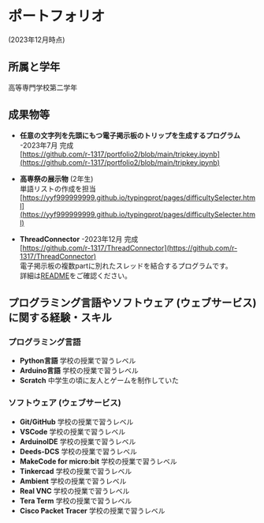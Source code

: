 # ポートフォリオ
(2023年12月時点)

## 所属と学年

高等専門学校第二学年
## 成果物等

-   **任意の文字列を先頭にもつ電子掲示板のトリップを生成するプログラム** -2023年7月 完成<br>  [https://github.com/r-1317/portfolio2/blob/main/tripkey.ipynb](https://github.com/r-1317/portfolio2/blob/main/tripkey.ipynb)

-   **高専祭の展示物** (2年生)<br>単語リストの作成を担当<br> [https://yyf999999999.github.io/typingprot/pages/difficultySelecter.html](https://yyf999999999.github.io/typingprot/pages/difficultySelecter.html)
 
-  **ThreadConnector** -2023年12月 完成<br> [https://github.com/r-1317/ThreadConnector](https://github.com/r-1317/ThreadConnector)<br>電子掲示板の複数partに別れたスレッドを結合するプログラムです。<br>詳細は[README](https://github.com/r-1317/ThreadConnector/?tab=readme-ov-file#readme)をご確認ください。

## プログラミング言語やソフトウェア (ウェブサービス) に関する経験・スキル

### プログラミング言語

 - **Python言語**
 学校の授業で習うレベル
 - **Arduino言語**
 学校の授業で習うレベル
 - **Scratch**
 中学生の頃に友人とゲームを制作していた
### ソフトウェア (ウェブサービス)
 - **Git/GitHub**
学校の授業で習うレベル
- **VSCode**
学校の授業で習うレベル
- **ArduinoIDE**
学校の授業で習うレベル
- **Deeds-DCS**
学校の授業で習うレベル
- **MakeCode for micro:bit**
学校の授業で習うレベル
- **Tinkercad**
学校の授業で習うレベル
- **Ambient**
学校の授業で習うレベル
- **Real VNC**
学校の授業で習うレベル
- **Tera Term**
学校の授業で習うレベル
- **Cisco Packet Tracer**
学校の授業で習うレベル
<!--stackedit_data:
eyJoaXN0b3J5IjpbMTQwNzE3NjI5MywyMDMzMDYyODY2LDE5OT
M3OTU1MjJdfQ==
-->